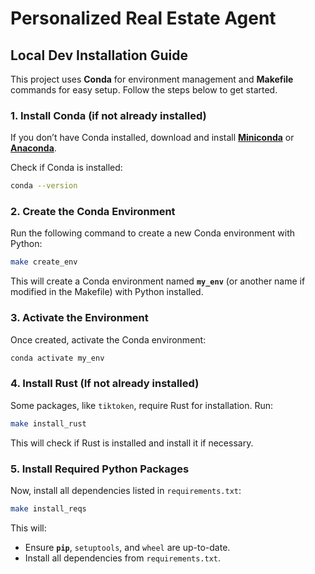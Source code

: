 # Personalized Real Estate Agent



## Local Dev Installation Guide

This project uses **Conda** for environment management and **Makefile** commands for easy setup. Follow the steps below to get started.

### **1. Install Conda (if not already installed)**
If you don’t have Conda installed, download and install **[Miniconda](https://docs.conda.io/en/latest/miniconda.html)** or **[Anaconda](https://www.anaconda.com/products/distribution)**.

Check if Conda is installed:
```bash
conda --version
```

### **2. Create the Conda Environment**
Run the following command to create a new Conda environment with Python:
```bash
make create_env
```
This will create a Conda environment named **`my_env`** (or another name if modified in the Makefile) with Python installed.

### **3. Activate the Environment**
Once created, activate the Conda environment:
```bash
conda activate my_env
```

### **4. Install Rust (If not already installed)**
Some packages, like `tiktoken`, require Rust for installation. Run:
```bash
make install_rust
```
This will check if Rust is installed and install it if necessary.

### **5. Install Required Python Packages**
Now, install all dependencies listed in `requirements.txt`:
```bash
make install_reqs
```
This will:
- Ensure **`pip`**, `setuptools`, and `wheel` are up-to-date.
- Install all dependencies from `requirements.txt`.


